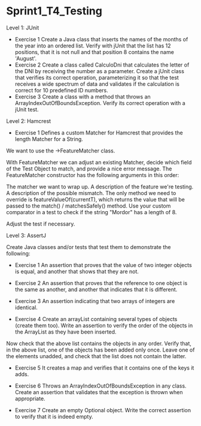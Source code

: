 # Sprint1_T4_Testing

Level 1: JUnit
- Exercise 1
Create a Java class that inserts the names of the months of the year into an ordered list.
Verify with jUnit that the list has 12 positions, that it is not null and that position 8 contains the name 'August'.
- Exercise 2
Create a class called CalculoDni that calculates the letter of the DNI by receiving the number as a parameter.
Create a jUnit class that verifies its correct operation, parameterizing it so that the test receives a wide spectrum of data and validates if the calculation is correct for 10 predefined ID numbers.
- Exercise 3
Create a class with a method that throws an ArrayIndexOutOfBoundsException.
Verify its correct operation with a jUnit test.

Level 2: Hamcrest
- Exercise 1
Defines a custom Matcher for Hamcrest that provides the length Matcher for a String.

We want to use the ->FeatureMatcher class.

With FeatureMatcher we can adjust an existing Matcher, decide which field of the Test Object to match, and provide a nice error message. The FeatureMatcher constructor has the following arguments in this order:

The matcher we want to wrap up.
A description of the feature we're testing.
A description of the possible mismatch.
The only method we need to override is featureValueOf(currentT), which returns the value that will be passed to the match() / matchesSafely() method. Use your custom comparator in a test to check if the string "Mordor" has a length of 8.

Adjust the test if necessary.

Level 3: AssertJ

Create Java classes and/or tests that test them to demonstrate the following:

- Exercise 1
An assertion that proves that the value of two integer objects is equal, and another that shows that they are not.

- Exercise 2
An assertion that proves that the reference to one object is the same as another, and another that indicates that it is different.

- Exercise 3
An assertion indicating that two arrays of integers are identical.

- Exercise 4
Create an arrayList containing several types of objects (create them too). Write an assertion to verify the order of the objects in the ArrayList as they have been inserted.

Now check that the above list contains the objects in any order.
Verify that, in the above list, one of the objects has been added only once. Leave one of the elements unadded, and check that the list does not contain the latter.
- Exercise 5
It creates a map and verifies that it contains one of the keys it adds.

- Exercise 6
Throws an ArrayIndexOutOfBoundsException in any class. Create an assertion that validates that the exception is thrown when appropriate.

- Exercise 7
Create an empty Optional object. Write the correct assertion to verify that it is indeed empty. 